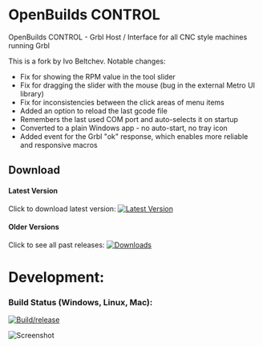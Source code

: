 # OpenBuilds CONTROL
OpenBuilds CONTROL - Grbl Host / Interface for all CNC style machines running Grbl

This is a fork by Ivo Beltchev. Notable changes:
* Fix for showing the RPM value in the tool slider
* Fix for dragging the slider with the mouse (bug in the external Metro UI library)
* Fix for inconsistencies between the click areas of menu items
* Added an option to reload the last gcode file
* Remembers the last used COM port and auto-selects it on startup
* Converted to a plain Windows app - no auto-start, no tray icon
* Added event for the Grbl "ok" response, which enables more reliable and responsive macros

## Download

#### Latest Version
Click to download latest version:  [![Latest Version](https://img.shields.io/github/package-json/v/openbuilds/openbuilds-control.svg)](https://github.com/OpenBuilds/OpenBuilds-CONTROL/releases/latest)

#### Older Versions
Click to see all past releases:  [![Downloads](https://img.shields.io/github/downloads/openbuilds/sw-machine-drivers/total.svg)](https://github.com/OpenBuilds/OpenBuilds-CONTROL/releases)

# Development:

### Build Status (Windows, Linux, Mac):
[![Build/release](https://github.com/OpenBuilds/OpenBuilds-CONTROL/actions/workflows/build.yml/badge.svg)](https://github.com/OpenBuilds/OpenBuilds-CONTROL/actions/workflows/build.yml)

![Screenshot](https://raw.githubusercontent.com/OpenBuilds/OpenBuilds-CONTROL/master/docs/control.PNG)
